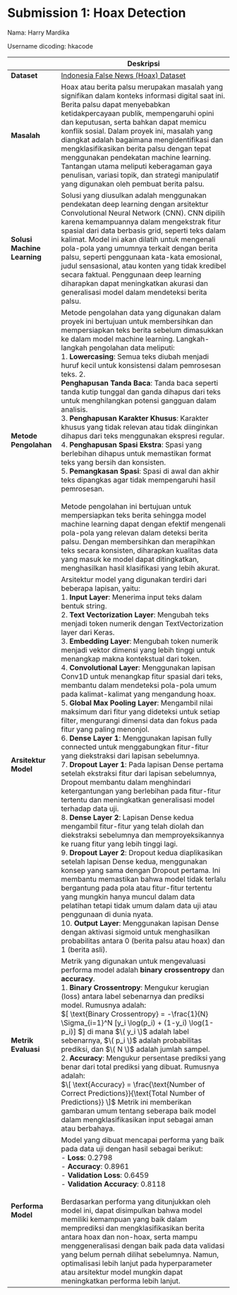# Submission 1: Hoax Detection
Nama: Harry Mardika

Username dicoding: hkacode

| | **Deskripsi** |
| ----------- | ----------- |
| **Dataset** | [Indonesia False News (Hoax) Dataset](https://www.kaggle.com/datasets/muhammadghazimuharam/indonesiafalsenews/data) |
| **Masalah** | Hoax atau berita palsu merupakan masalah yang signifikan dalam konteks informasi digital saat ini. Berita palsu dapat menyebabkan ketidakpercayaan publik, mempengaruhi opini dan keputusan, serta bahkan dapat memicu konflik sosial. Dalam proyek ini, masalah yang diangkat adalah bagaimana mengidentifikasi dan mengklasifikasikan berita palsu dengan tepat menggunakan pendekatan machine learning. Tantangan utama meliputi keberagaman gaya penulisan, variasi topik, dan strategi manipulatif yang digunakan oleh pembuat berita palsu. |
| **Solusi Machine Learning** | Solusi yang diusulkan adalah menggunakan pendekatan deep learning dengan arsitektur Convolutional Neural Network (CNN). CNN dipilih karena kemampuannya dalam mengekstrak fitur spasial dari data berbasis grid, seperti teks dalam kalimat. Model ini akan dilatih untuk mengenali pola-pola yang umumnya terkait dengan berita palsu, seperti penggunaan kata-kata emosional, judul sensasional, atau konten yang tidak kredibel secara faktual. Penggunaan deep learning diharapkan dapat meningkatkan akurasi dan generalisasi model dalam mendeteksi berita palsu. |
| **Metode Pengolahan** | Metode pengolahan data yang digunakan dalam proyek ini bertujuan untuk membersihkan dan mempersiapkan teks berita sebelum dimasukkan ke dalam model machine learning. Langkah-langkah pengolahan data meliputi: <br> 1. **Lowercasing**: Semua teks diubah menjadi huruf kecil untuk konsistensi dalam pemrosesan teks. 2. <br> **Penghapusan Tanda Baca**: Tanda baca seperti tanda kutip tunggal dan ganda dihapus dari teks untuk menghilangkan potensi gangguan dalam analisis. <br> 3. **Penghapusan Karakter Khusus**: Karakter khusus yang tidak relevan atau tidak diinginkan dihapus dari teks menggunakan ekspresi regular. <br> 4. **Penghapusan Spasi Ekstra**: Spasi yang berlebihan dihapus untuk memastikan format teks yang bersih dan konsisten. <br> 5. **Pemangkasan Spasi**: Spasi di awal dan akhir teks dipangkas agar tidak mempengaruhi hasil pemrosesan. <br> <br>  Metode pengolahan ini bertujuan untuk mempersiapkan teks berita sehingga model machine learning dapat dengan efektif mengenali pola-pola yang relevan dalam deteksi berita palsu. Dengan membersihkan dan merapihkan teks secara konsisten, diharapkan kualitas data yang masuk ke model dapat ditingkatkan, menghasilkan hasil klasifikasi yang lebih akurat.|
| **Arsitektur Model** | Arsitektur model yang digunakan terdiri dari beberapa lapisan, yaitu: <br> 1. **Input Layer**: Menerima input teks dalam bentuk string. <br> 2. **Text Vectorization Layer**: Mengubah teks menjadi token numerik dengan TextVectorization layer dari Keras. <br> 3. **Embedding Layer**: Mengubah token numerik menjadi vektor dimensi yang lebih tinggi untuk menangkap makna kontekstual dari token. <br> 4. **Convolutional Layer**: Menggunakan lapisan Conv1D untuk menangkap fitur spasial dari teks, membantu dalam mendeteksi pola-pola umum pada kalimat-kalimat yang mengandung hoax. <br> 5. **Global Max Pooling Layer**: Mengambil nilai maksimum dari fitur yang dideteksi untuk setiap filter, mengurangi dimensi data dan fokus pada fitur yang paling menonjol. <br> 6. **Dense Layer 1**: Menggunakan lapisan fully connected untuk menggabungkan fitur-fitur yang diekstraksi dari lapisan sebelumnya. <br> 7. **Dropout Layer 1**: Pada lapisan Dense pertama setelah ekstraksi fitur dari lapisan sebelumnya, Dropout membantu dalam menghindari ketergantungan yang berlebihan pada fitur-fitur tertentu dan meningkatkan generalisasi model terhadap data uji. <br> 8. **Dense Layer 2**: Lapisan Dense kedua mengambil fitur-fitur yang telah diolah dan diekstraksi sebelumnya dan memproyeksikannya ke ruang fitur yang lebih tinggi lagi. <br> 9. **Dropout Layer 2**: Dropout kedua diaplikasikan setelah lapisan Dense kedua, menggunakan konsep yang sama dengan Dropout pertama. Ini membantu memastikan bahwa model tidak terlalu bergantung pada pola atau fitur-fitur tertentu yang mungkin hanya muncul dalam data pelatihan tetapi tidak umum dalam data uji atau penggunaan di dunia nyata. <br> 10. **Output Layer**: Menggunakan lapisan Dense dengan aktivasi sigmoid untuk menghasilkan probabilitas antara 0 (berita palsu atau hoax) dan 1 (berita asli). |
| **Metrik Evaluasi** | Metrik yang digunakan untuk mengevaluasi performa model adalah **binary crossentropy** dan **accuracy**. <br> 1. **Binary Crossentropy**: Mengukur kerugian (loss) antara label sebenarnya dan prediksi model. Rumusnya adalah: <br> $\[ \text{Binary Crossentropy} = -\frac{1}{N} \Sigma_{i=1}^N [y_i \log(p_i) + (1-y_i) \log(1-p_i)] \$] di mana $\( y_i \)$ adalah label sebenarnya, $\( p_i \)$ adalah probabilitas prediksi, dan $\( N \)$ adalah jumlah sampel. <br> 2. **Accuracy**: Mengukur persentase prediksi yang benar dari total prediksi yang dibuat. Rumusnya adalah: <br> $\[ \text{Accuracy} = \frac{\text{Number of Correct Predictions}}{\text{Total Number of Predictions}} \]$ Metrik ini memberikan gambaran umum tentang seberapa baik model dalam mengklasifikasikan input sebagai aman atau berbahaya. |
| **Performa Model** | Model yang dibuat mencapai performa yang baik pada data uji dengan hasil sebagai berikut: <br> - **Loss**: 0.2798 <br> - **Accuracy**: 0.8961 <br> - **Validation Loss**: 0.6459 <br> - **Validation Accuracy**: 0.8118 <br><br> Berdasarkan performa yang ditunjukkan oleh model ini, dapat disimpulkan bahwa model memiliki kemampuan yang baik dalam memprediksi dan mengklasifikasikan berita antara hoax dan non-hoax, serta mampu menggeneralisasi dengan baik pada data validasi yang belum pernah dilihat sebelumnya. Namun, optimalisasi lebih lanjut pada hyperparameter atau arsitektur model mungkin dapat meningkatkan performa lebih lanjut.
